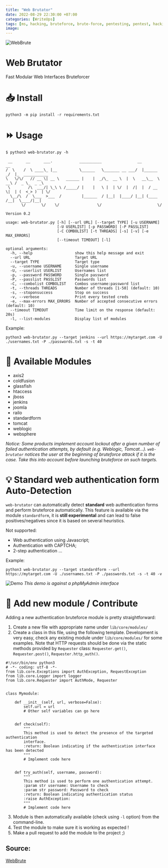 ```yaml
---
title: "Web Brutator"
date: 2022-08-29 22:30:00 +07:00
categories: [WriteUps]
tags: [ms, hacking, bruteforce, brute-force, pentesting, pentest, hacking-tool, web-hacking, bruteforce-attacks, application-servers]
image: 
---
```


![WebBrute](https://media.discordapp.net/attachments/740245586095112242/1013840723688304763/Web-Brutator.png?width=1351&height=533 "WebBrute")

# Web Brutator

Fast Modular Web Interfaces Bruteforcer

# :inbox_tray: Install
```
python3 -m pip install -r requirements.txt
```

# :fast_forward: Usage
```
$ python3 web-brutator.py -h

 __      __      ___.            __________                __          __                
/  \    /  \ ____\_ |__          \______   \_______ __ ___/  |______ _/  |_  ___________ 
\   \/\/   // __ \| __ \   ______ |    |  _/\_  __ \  |  \   __\__  \   __\ /  _ \_  _ _\
 \        /\  ___/| \_\ \ /_____/ |    |   \ |  | \/  |  /|  |  / __ \|  | (  <_> )  | \/
  \__/\  /  \___  >___  /         |______  / |__|  |____/ |__| (____  /__|  \____/|__|   
       \/       \/    \/                 \/                         \/                   
                                                                        Version 0.2

usage: web-brutator.py [-h] [--url URL] [--target TYPE] [-u USERNAME]
                       [-U USERLIST] [-p PASSWORD] [-P PASSLIST]
                       [-C COMBOLIST] [-t THREADS] [-s] [-v] [-e MAX_ERRORS]
                       [--timeout TIMEOUT] [-l]

optional arguments:
  -h, --help                   show this help message and exit
  --url URL                    Target URL
  --target TYPE                Target type
  -u, --username USERNAME      Single username
  -U, --userlist USERLIST      Usernames list
  -p, --password PASSWORD      Single password
  -P, --passlist PASSLIST      Passwords list
  -C, --combolist COMBOLIST    Combos username:password list
  -t, --threads THREADS        Number of threads [1-50] (default: 10)
  -s, --stoponsuccess          Stop on success
  -v, --verbose                Print every tested creds
  -e, --max-errors MAX_ERRORS  Number of accepted consecutive errors (default: 10)
  --timeout TIMEOUT            Time limit on the response (default: 20s)
  -l, --list-modules           Display list of modules
```

Example:
```
python3 web-brutator.py --target jenkins --url https://mytarget.com -U ./usernames.txt -P ./passwords.txt -s -t 40
```

# :rocket: Available Modules
- axis2
- coldfusion
- glassfish
- htaccess
- jboss
- jenkins
- joomla
- railo
- standardform
- tomcat
- weblogic
- websphere

*Notice: Some products implement account lockout after a given number of failed authentication attempts, by default (e.g. Weblogic, Tomcat...).
`web-brutator` notices the user at the beginning of bruteforce attack if it is the case. Take this into account before launching bruteforce on such 
targets.*

# :bulb: Standard web authentication form Auto-Detection
`web-brutator` can automatically detect **standard** web authentication forms and perform bruteforce automatically.
This feature is available via the module `standardform`, it is **still experimental** and can lead to false positives/negatives 
since it is based on several heuristics. 

Not supported:
- Web authentication using Javascript;
- Authentication with CAPTCHA;
- 2-step authentication
...

Example:
```
python3 web-brutator.py --target standardform --url https://mytarget.com -U ./usernames.txt -P ./passwords.txt -s -t 40 -v
```
![Demo](./img/demo.gif)
*This demo is against a phpMyAdmin interface*


# :wrench: Add new module / Contribute
Adding a new authentication bruteforce module is pretty straightforward:

1. Create a new file with appropriate name under `lib/core/modules/`
2. Create a class in this file, using the following template. Development is very easy, check any existing module 
under `lib/core/modules/` for some examples. Note that HTTP requests should be done via the static methods provided by
`Requester` class: `Requester.get()`, `Requester.post()`, `Requester.http_auth()`.
```
#!/usr/bin/env python3
# -*- coding: utf-8 -*-
from lib.core.Exceptions import AuthException, RequestException
from lib.core.Logger import logger
from lib.core.Requester import AuthMode, Requester


class Mymodule:

    def __init__(self, url, verbose=False):
        self.url = url
        # Other self variables can go here


    def check(self):
    	"""
    	This method is used to detect the presence of the targeted authentication
    	interface.
    	:return: Boolean indicating if the authentication interface has been detected
    	"""
    	# Implement code here


    def try_auth(self, username, password):
    	"""
    	This method is used to perform one authentication attempt.
    	:param str username: Username to check
    	:param str password: Password to check
    	:return: Boolean indicating authentication status
    	:raise AuthException:
    	"""
        # Implement code here        

```
3. Module is then automatically available (check using `-l` option) from the command-line.
4. Test the module to make sure it is working as expected !
5. Make a pull request to add the module to the project ;)

## Source:
[WebBrute](https://github.com/koutto/web-brutator)
